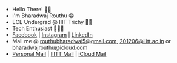 - Hello There! 👋🏻
- I'm Bharadwaj Routhu 😁
- ECE Undergrad @ IIIT Trichy 🙇🏻
- Tech Enthusiast 🧑🏻‍💻
- [Facebook](https://www.facebook.com/routhu.bharadwaj) | [Instagram](https://www.instagram.com/bharadwaj_routhu/) | [LinkedIn](https://www.linkedin.com/in/bharadwaj-routhu-8239ba201/)
- Mail me @ routhubharadwaj5@gmail.com, 201206@iiitt.ac.in or bharadwajrouthu@icloud.com
- [Personal Mail](mailto:routhubharadwa5@gmail.com) | [IIITT Mail](mailto:201206@iiitt.ac.in) | [iCloud Mail](mailto:bharadwajrouthu@icloud.com)

